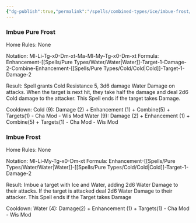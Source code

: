 ```yaml
---
{"dg-publish":true,"permalink":"/spells/combined-types/ice/imbue-frost/","tags":["Spell/Cold","Spell/Imbue","Spell/Water","Spell/Damage"]}
---
```


### Imbue Pure Frost
Home Rules: None

Notation: Ml-Li-Tg-x0-Dm-xt-Ma-Ml-My-Tg-x0-Dm-xt 
Formula: Enhancement-[[Spells/Pure Types/Water/Water\|Water]]-Target-1-Damage-2-Combine-Enhancement-[[Spells/Pure Types/Cold/Cold\|Cold]]-Target-1-Damage-2

Result: 
Spell grants Cold Resistance 5, 3d6 damage Water Damage on attacks. When the target is next hit, they take half the damage and deal 2d6 Cold damage to the attacker. This Spell ends if the target takes Damage.

Cooldown:
Cold (9): Damage (2) + Enhancement (1) + Combine(5) + Targets(1) - Cha Mod - Wis Mod 
Water (9): Damage (2) + Enhancement (1) + Combine(5) + Targets(1) - Cha Mod - Wis Mod 

### Imbue Frost
Home Rules: None

Notation: Ml-Li-My-Tg-x0-Dm-xt
Formula: Enhancement-[[Spells/Pure Types/Water/Water\|Water]]-[[Spells/Pure Types/Cold/Cold\|Cold]]-Target-1-Damage-2

Result: 
Imbue a target with Ice and Water, adding 2d6 Water Damage to their attacks. If the target is attacked deal 2d6 Water Damage to their attacker. This Spell ends if the Target takes Damage

Cooldown:
Water (4): Damage(2) + Enhancement (1) + Targets(1) - Cha Mod - Wis Mod